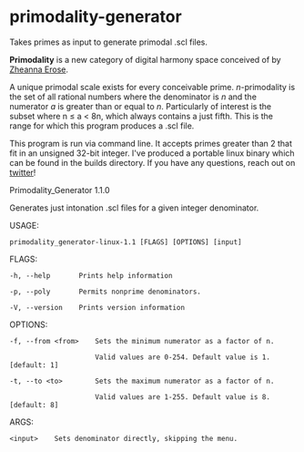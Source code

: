# primodality-generator
Takes primes as input to generate primodal .scl files.

**Primodality** is a new category of digital harmony space conceived of by [Zheanna Erose](https://www.youtube.com/channel/UC--VosYH0BHISbb4SFO9rQA).

A unique primodal scale exists for every conceivable prime. *n*-primodality is the set of all rational numbers where the denominator is *n* and the numerator *a* is greater than or equal to *n*. Particularly of interest is the subset where n ≤ a < 8n, which always contains a just fifth. This is the range for which this program produces a .scl file.

This program is run via command line. It accepts primes greater than 2 that fit in an unsigned 32-bit integer. I've produced a portable linux binary which can be found in the builds directory. If you have any questions, reach out on [twitter](twitter.com/thenorili)!

Primodality_Generator 1.1.0

Generates just intonation .scl files for a given integer denominator.

USAGE:

    primodality_generator-linux-1.1 [FLAGS] [OPTIONS] [input]

FLAGS:

    -h, --help       Prints help information
    
    -p, --poly       Permits nonprime denominators.
    
    -V, --version    Prints version information

OPTIONS:

    -f, --from <from>    Sets the minimum numerator as a factor of n.
    
                         Valid values are 0-254. Default value is 1. [default: 1]
                         
    -t, --to <to>        Sets the maximum numerator as a factor of n.
    
                         Valid values are 1-255. Default value is 8. [default: 8]

ARGS:

    <input>    Sets denominator directly, skipping the menu.

